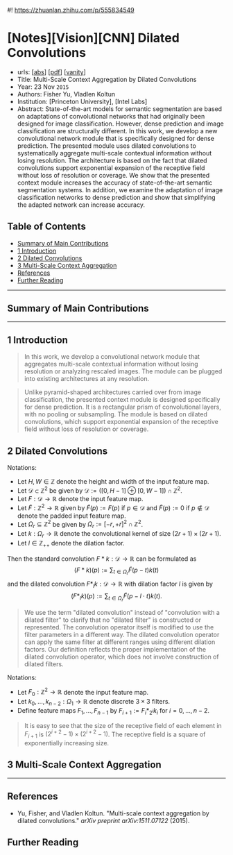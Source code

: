 #! https://zhuanlan.zhihu.com/p/555834549
# [Notes][Vision][CNN] Dilated Convolutions <!-- omit in toc -->

* urls: [[abs](https://arxiv.org/abs/1511.07122)]
    [[pdf](https://arxiv.org/pdf/1511.07122.pdf)]
    [[vanity](https://www.arxiv-vanity.com/papers/1511.07122/)]
* Title: Multi-Scale Context Aggregation by Dilated Convolutions
* Year: 23 Nov `2015`
* Authors: Fisher Yu, Vladlen Koltun
* Institution: [Princeton University], [Intel Labs]
* Abstract: State-of-the-art models for semantic segmentation are based on adaptations of convolutional networks that had originally been designed for image classification. However, dense prediction and image classification are structurally different. In this work, we develop a new convolutional network module that is specifically designed for dense prediction. The presented module uses dilated convolutions to systematically aggregate multi-scale contextual information without losing resolution. The architecture is based on the fact that dilated convolutions support exponential expansion of the receptive field without loss of resolution or coverage. We show that the presented context module increases the accuracy of state-of-the-art semantic segmentation systems. In addition, we examine the adaptation of image classification networks to dense prediction and show that simplifying the adapted network can increase accuracy.

## Table of Contents <!-- omit in toc -->

- [Summary of Main Contributions](#summary-of-main-contributions)
- [1 Introduction](#1-introduction)
- [2 Dilated Convolutions](#2-dilated-convolutions)
- [3 Multi-Scale Context Aggregation](#3-multi-scale-context-aggregation)
- [References](#references)
- [Further Reading](#further-reading)

----------------------------------------------------------------------------------------------------

## Summary of Main Contributions

----------------------------------------------------------------------------------------------------

## 1 Introduction

> In this work, we develop a convolutional network module that aggregates multi-scale contextual information without losing resolution or analyzing rescaled images. The module can be plugged into existing architectures at any resolution.

> Unlike pyramid-shaped architectures carried over from image classification, the presented context module is designed specifically for dense prediction. It is a rectangular prism of convolutional layers, with no pooling or subsampling. The module is based on dilated convolutions, which support exponential expansion of the receptive field without loss of resolution or coverage.

## 2 Dilated Convolutions

Notations:
* Let $H, W \in \mathbb{Z}$ denote the height and width of the input feature map.
* Let $\mathcal{D} \subset \mathbb{Z}^{2}$ be given by $\mathcal{D} := ([0, H-1] \oplus [0, W-1]) \cap \mathbb{Z}^{2}$.
* Let $F: \mathcal{D} \to \mathbb{R}$ denote the input feature map.
* Let $\tilde{F}: \mathbb{Z}^{2} \to \mathbb{R}$ given by $\tilde{F}(p) := F(p)$ if $p \in \mathcal{D}$ and $\tilde{F}(p) := 0$ if $p \notin \mathcal{D}$ denote the padded input feature map.
* Let $\Omega_{r} \subseteq \mathbb{Z}^{2}$ be given by $\Omega_{r} := [-r, +r]^{2} \cap \mathbb{Z}^{2}$.
* Let $k: \Omega_{r} \to \mathbb{R}$ denote the convolutional kernel of size $(2r+1) \times (2r+1)$.
* Let $l \in \mathbb{Z}_{++}$ denote the dilation factor.

Then the standard convolution $F * k: \mathcal{D} \to \mathbb{R}$ can be formulated as
$$(F * k)(p) := \sum_{t \in \Omega_{r}}\tilde{F}(p - t)k(t) \tag{1}$$
and the dilated convolution $F *_{l} k: \mathcal{D} \to \mathbb{R}$ with dilation factor $l$ is given by
$$(F *_{l} k)(p) := \sum_{t \in \Omega_{r}}\tilde{F}(p - l \cdot t)k(t). \tag{2}$$

> We use the term "dilated convolution" instead of "convolution with a dilated filter" to clarify that no "dilated filter" is constructed or represented. The convolution operator itself is modified to use the filter parameters in a different way. The dilated convolution operator can apply the same filter at different ranges using different dilation factors. Our definition reflects the proper implementation of the dilated convolution operator, which does not involve construction of dilated filters.

Notations:
* Let $F_{0}: \mathbb{Z}^{2} \to \mathbb{R}$ denote the input feature map.
* Let $k_{0}, ..., k_{n-2}: \Omega_{1} \to \mathbb{R}$ denote discrete $3 \times 3$ filters.
* Define feature maps $F_{1}, ..., F_{n-1}$ by $F_{i+1} := F_{i} *_{2^{i}} k_{i}$ for $i = 0, ..., n-2$.

> It is easy to see that the size of the receptive field of each element in $F_{i+1}$ is $(2^{i+2}-1) \times (2^{i+2} - 1)$. The receptive field is a square of exponentially increasing size.

## 3 Multi-Scale Context Aggregation



----------------------------------------------------------------------------------------------------

## References

* Yu, Fisher, and Vladlen Koltun. "Multi-scale context aggregation by dilated convolutions." *arXiv preprint arXiv:1511.07122* (2015).

## Further Reading

